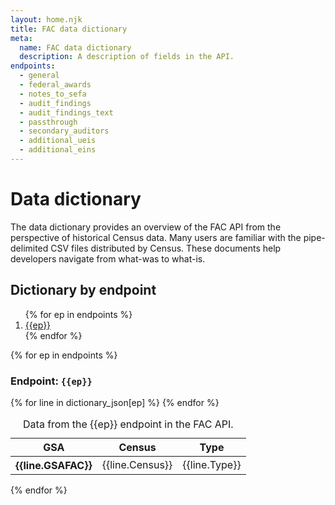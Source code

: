 ```yaml
---
layout: home.njk
title: FAC data dictionary
meta:
  name: FAC data dictionary
  description: A description of fields in the API.
endpoints:
  - general
  - federal_awards
  - notes_to_sefa
  - audit_findings
  - audit_findings_text
  - passthrough
  - secondary_auditors
  - additional_ueis
  - additional_eins
---
```


# Data dictionary

The data dictionary provides an overview of the FAC API from the perspective of historical Census data. Many users are familiar with the pipe-delimited CSV files distributed by Census. These documents help developers navigate from what-was to what-is.


## Dictionary by endpoint

<ol>
{% for ep in endpoints %}
  <li><a href="#endpoint-{{ep}}">{{ep}}</a></li>
{% endfor %}
</ol>


{% for ep in endpoints %}

  <h3 id="endpoint-{{ep}}">Endpoint: <code>{{ep}}</code></h3>

  <div class="usa-table-container--scrollable" tabindex="0">
    <table class="usa-table">
      <caption>
      Data from the {{ep}} endpoint in the FAC API.
      </caption>
      <thead>
        <tr>
          <th scope="col">GSA</th>
          <th scope="col">Census</th>
          <th scope="col">Type</th>
        </tr>
      </thead>
      <tbody>
  {% for line in dictionary_json[ep] %}
    <tr>
          <th scope="row">{{line.GSAFAC}}</th>
          <td>{{line.Census}}</td>
          <td>{{line.Type}}</td>
    </tr>
  {% endfor %}
    </tbody>
    </table>
  </div>
{% endfor %}
